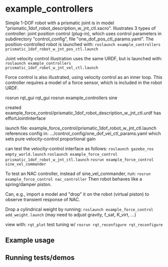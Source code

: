 # example_controllers
Simple 1-DOF robot with a prismatic joint is in model "prismatic_1dof_robot_description_w_jnt_ctl.xacro".
Illustrates 3 types of controller: joint position control (plug-in), which uses control parameters in
subdirectory "control_config", file "one_dof_pos_ctl_params.yaml".  The position-controlled robot is launched with:
`roslaunch example_controllers prismatic_1dof_robot_w_jnt_pos_ctl.launch` 

Joint velocity control illustration uses the same URDF, but is launched with:
`roslaunch example_controllers prismatic_1dof_robot_w_jnt_vel_ctl.launch`

Force control is also illustrated, using velocity control as an inner loop.  This controller
requires a model of a force sensor, which is included in the robot URDF.

rosrun rqt_gui rqt_gui
rosrun example_controllers sine

  created example_force_control/prismatic_1dof_robot_description_w_jnt_ctl.urdf
  has effortJointInterface
  
launch file: example_force_control/prismatic_1dof_robot_w_jnt_ctl.launch
  references config in: .../control_config/one_dof_vel_ctl_params.yaml
  which sets pure velocity-control proportional gain
  
can test the velocity-control interface as follows:
`roslaunch gazebo_ros empty_world.launch` 
`roslaunch example_force_control prismatic_1dof_robot_w_jnt_ctl.launch` 
`rosrun example_force_control sine_vel_commander` 

To test an NAC controller, instead of sine_vel_commander, run:
`rosrun example_force_control nac_controller`
Then robot behaves like a spring/damper piston.  

Can, e.g., import a model and "drop" it on the robot (virtual piston) to observe transient response of NAC.

Drop a cylindrical weight by running:
`roslaunch example_force_control add_weight.launch`
(may need to adjust gravity, f_sat, K_virt, ...)


  view with: 
  `rqt_plot`
  test tuning w/ 
  `rosrun rqt_reconfigure rqt_reconfigure`
  

## Example usage

## Running tests/demos
    
